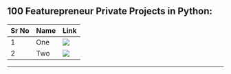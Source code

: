 ## 100 Featurepreneur Private Projects in Python:


| Sr No | Name                                                         | Link                                                         |
| ----- | ------------------------------------------------------------ | ------------------------------------------------------------ |
| 1     | One                               | [![](https://raw.githubusercontent.com/tactlabs/100-featurepreneur-private-projects-in-python/main/images/github.png?token=GHSAT0AAAAAAB3WJYB53EL7UP3V5PG57GMWY4S2JQQ)](https://github.com/tactlabs/wisher-yard)     |
| 2     | Two                               | [![](https://raw.githubusercontent.com/tactlabs/100-featurepreneur-private-projects-in-python/main/images/github.png?token=GHSAT0AAAAAAB3WJYB53EL7UP3V5PG57GMWY4S2JQQ)](https://github.com/tactlabs/beevier-flask)     | 

---